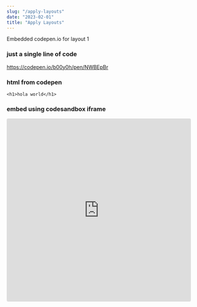 ```yaml
---
slug: "/apply-layouts"
date: "2023-02-01"
title: "Apply Layouts"
---
```


Embedded codepen.io for layout 1

### just a single line of code
https://codepen.io/b00y0h/pen/NWBEpBr

### html from codepen
```
<h1>hola world</h1>
```

### embed using codesandbox iframe

<iframe src="https://codesandbox.io/embed/lp-apply-templates-o3grpd?fontsize=14&hidenavigation=1&theme=dark"
     style="width:100%; height:500px; border:0; border-radius: 4px; overflow:hidden;"
     title="lp-apply-templates"
     allow="accelerometer; ambient-light-sensor; camera; encrypted-media; geolocation; gyroscope; hid; microphone; midi; payment; usb; vr; xr-spatial-tracking"
     sandbox="allow-forms allow-modals allow-popups allow-presentation allow-same-origin allow-scripts"
   ></iframe>